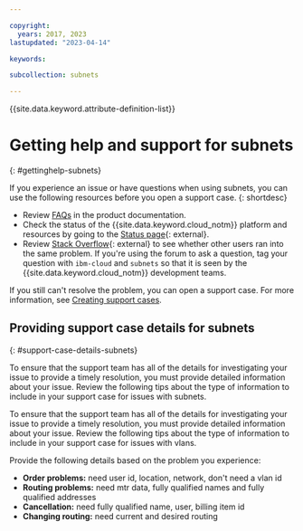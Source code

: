 ```yaml
---

copyright:
  years: 2017, 2023
lastupdated: "2023-04-14"

keywords: 

subcollection: subnets

---
```


{{site.data.keyword.attribute-definition-list}}

# Getting help and support for subnets
{: #gettinghelp-subnets}

If you experience an issue or have questions when using subnets, you can use the following resources before you open a support case.
{: shortdesc}

* Review [FAQs](/docs/subnets?topic=subnets-faq) in the product documentation.
* Check the status of the {{site.data.keyword.cloud_notm}} platform and resources by going to the [Status page](https://cloud.ibm.com/status){: external}.
* Review [Stack Overflow](https://stackoverflow.com/search?q=cdn+ibm-cloud){: external} to see whether other users ran into the same problem. If you're using the forum to ask a question, tag your question with `ibm-cloud` and `subnets` so that it is seen by the {{site.data.keyword.cloud_notm}} development teams.

If you still can't resolve the problem, you can open a support case. For more information, see [Creating support cases](/docs/get-support?topic=get-support-open-case).

## Providing support case details for subnets
{: #support-case-details-subnets}

To ensure that the support team has all of the details for investigating your issue to provide a timely resolution, you must provide detailed information about your issue. Review the following tips about the type of information to include in your support case for issues with subnets.

To ensure that the support team has all of the details for investigating your issue to provide a timely resolution, you must provide detailed information about your issue. Review the following tips about the type of information to include in your support case for issues with vlans.

Provide the following details based on the problem you experience:

* **Order problems:** need user id, location, network, don't need a vlan id
* **Routing problems:** need mtr data, fully qualified names and fully qualified addresses
* **Cancellation:** need fully qualified name, user, billing item id
* **Changing routing:** need current and desired routing


